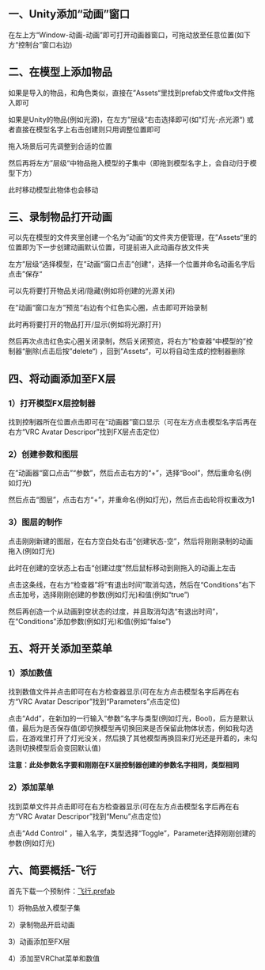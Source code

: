 ## 一、Unity添加“动画”窗口

在左上方“Window-动画-动画”即可打开动画器窗口，可拖动放至任意位置(如下方“控制台”窗口右边)

## 二、在模型上添加物品

如果是导入的物品，和角色类似，直接在”Assets“里找到prefab文件或fbx文件拖入即可

如果是Unity的物品(例如光源)，在左方”层级“右击选择即可(如”灯光-点光源“)
或者直接在模型名字上右击创建则只用调整位置即可

拖入场景后可先调整到合适的位置

然后再将左方”层级“中物品拖入模型的子集中（即拖到模型名字上，会自动归于模型下方）

此时移动模型此物体也会移动

## 三、录制物品打开动画

可以先在模型的文件夹里创建一个名为”动画“的文件夹方便管理，在”Assets“里的位置即为下一步创建动画默认位置，可提前进入此动画存放文件夹

左方”层级“选择模型，在”动画“窗口点击”创建“，选择一个位置并命名动画名字后点击”保存“

可以先将要打开物品关闭/隐藏(例如将创建的光源关闭)

在”动画“窗口左方”预览“右边有个红色实心圈，点击即可开始录制

此时再将要打开的物品打开/显示(例如将光源打开)

然后再次点击红色实心圈关闭录制，然后关闭预览，将右方”检查器“中模型的”控制器“删除(点击后按”delete“) ，回到”Assets“，可以将自动生成的控制器删除

## 四、将动画添加至FX层

### 1）打开模型FX层控制器

找到控制器所在位置点击即可在“动画器”窗口显示（可在左方点击模型名字后再在右方“VRC Avatar Descripor”找到FX层点击定位）

### 2）创建参数和图层

在”动画器“窗口点击”“参数”，然后点击右方的“+”，选择“Bool”，然后重命名(例如灯光)

然后点击“图层”，点击右方“+”，并重命名(例如灯光)，然后点击齿轮将权重改为1

### 3）图层的制作

点击刚刚新建的图层，在右方空白处右击“创建状态-空”，然后将刚刚录制的动画拖入(例如灯光)

此时在创建的空状态上右击“创建过度”然后鼠标移动到刚拖入的动画上左击

点击这条线，在右方“检查器”将“有退出时间”取消勾选，然后在“Conditions”右下点击加号，选择刚刚创建的参数(例如灯光)和值(例如“true”)

然后再创造一个从动画到空状态的过度，并且取消勾选“有退出时间”，在“Conditions”添加参数(例如灯光)和值(例如“false”)

## 五、将开关添加至菜单

### 1）添加数值

找到数值文件并点击即可在右方检查器显示(可在左方点击模型名字后再在右方“VRC Avatar Descripor”找到“Parameters”点击定位)

点击“Add”，在新加的一行输入“参数”名字与类型(例如灯光，Bool)，后方是默认值，最后为是否保存值(即切换模型再切换回来是否保留此物体状态，例如我勾选后，在游戏里打开了灯光没关，然后换了其他模型再换回来灯光还是开着的，未勾选则切换模型后会变回默认值)

**注意：此处参数名字要和刚刚在FX层控制器创建的参数名字相同，类型相同**

### 2）添加菜单

找到菜单文件并点击即可在右方检查器显示(可在左方点击模型名字后再在右方“VRC Avatar Descripor”找到“Menu”点击定位)

点击“Add Control” ，输入名字，类型选择“Toggle”，Parameter选择刚刚创建的参数(例如灯光)

## 六、简要概括-飞行

首先下载一个预制件：[飞行.prefab](https://pan.vrchat.yexca.xyz/%E9%81%93%E5%85%B7/%E9%A3%9E%E8%A1%8C.prefab)

1）将物品放入模型子集

2）录制物品开启动画

3）动画添加至FX层

4）添加至VRChat菜单和数值